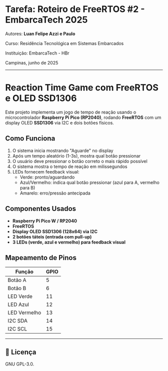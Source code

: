 
# Tarefa: Roteiro de FreeRTOS #2 - EmbarcaTech 2025

Autores: **Luan Felipe Azzi e Paulo**

Curso: Residência Tecnológica em Sistemas Embarcados

Instituição: EmbarcaTech - HBr

Campinas, junho de 2025

---

# Reaction Time Game com FreeRTOS e OLED SSD1306

Este projeto implementa um jogo de tempo de reação usando o microcontrolador **Raspberry Pi Pico (RP2040)**, rodando **FreeRTOS** com um display OLED **SSD1306** via I2C e dois botões físicos.

## Como Funciona

1. O sistema inicia mostrando "Aguarde" no display
2. Após um tempo aleatório (1-3s), mostra qual botão pressionar
3. O usuário deve pressionar o botão correto o mais rápido possível
4. O sistema mostra o tempo de reação em milissegundos
5. LEDs fornecem feedback visual:
   - Verde: pronto/aguardando
   - Azul/Vermelho: indica qual botão pressionar (azul para A, vermelho para B)
   - Amarelo: erro/pressão antecipada

## Componentes Usados

- **Raspberry Pi Pico W / RP2040**
- **FreeRTOS**
- **Display OLED SSD1306 (128x64) via I2C**
- **2 botões táteis (entrada com pull-up)**
- **3 LEDs (verde, azul e vermelho) para feedback visual**

## Mapeamento de Pinos

| Função       | GPIO |
|--------------|------|
| Botão A      | 5    |
| Botão B      | 6    |
| LED Verde    | 11   |
| LED Azul     | 12   |
| LED Vermelho | 13   |
| I2C SDA      | 14   |
| I2C SCL      | 15   |

---

## 📜 Licença
GNU GPL-3.0.
